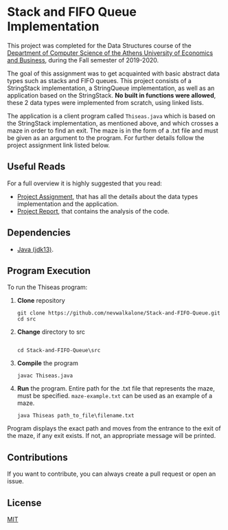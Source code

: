 # Stack and FIFO Queue Implementation

This project was completed for the Data Structures course of the [Department of Computer Science of the Athens University of Economics and Business](https://www.dept.aueb.gr/el/cs), during the Fall semester of 2019-2020.

The goal of this assignment was to get acquainted with basic abstract data types such as stacks and FIFO queues. This project consists of a StringStack implementation, a StringQueue implementation, as well as an application based on the StringStack. **No built in functions were allowed**, these 2 data types were implemented from scratch, using linked lists.

The application is a client program called `Thiseas.java` which is based on the StringStack implementation, as mentioned above, and which crosses a maze in order to find an exit. The maze is in the form of a .txt file and must be given as an argument to the program. For further details follow the project assignment link listed below.

## Useful Reads

For a full overview it is highly suggested that you read:

- [Project Assignment](https://github.com/nevwalkalone/Stack-and-FIFO-Queue/blob/main/assignment-report/project1-assignment.pdf), that has all the details about the data types implementation and the application.
- [Project Report](https://github.com/nevwalkalone/Stack-and-FIFO-Queue/blob/main/assignment-report/project1-report.pdf), that contains the analysis of the code.

## Dependencies

- [Java (jdk13)](https://www.oracle.com/java/technologies/javase/jdk13-archive-downloads.html).

## Program Execution

To run the Thiseas program:

1. **Clone** repository

   ```console
   git clone https://github.com/nevwalkalone/Stack-and-FIFO-Queue.git
   cd src
   ```

2. **Change** directory to src

   ```console

   cd Stack-and-FIFO-Queue\src
   ```

3. **Compile** the program

   ```console
   javac Thiseas.java
   ```

4. **Run** the program. Entire path for the .txt file that represents the maze, must be specified. `maze-example.txt` can be used as an example of a maze.

   ```console
   java Thiseas path_to_file\filename.txt
   ```

Program displays the exact path and moves from the entrance to the exit of the maze, if any exit exists. If not, an appropriate message will be printed.

## Contributions

If you want to contribute, you can always create a pull request or open an issue.

## License

[MIT](LICENSE)
